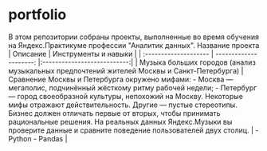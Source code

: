 # portfolio
В этом репозитории собраны проекты, выполненные во время обучения на Яндекс.Практикуме профессии "Аналитик данных".
Название проекта | Описание | Инструменты и навыки |
| :-------------------- | ---------------------: |:---------------------------:|
| Музыка больших городов (анализ музыкальных предпочтений жителей Москвы и Санкт-Петербурга) | Сравнение Москвы и Петербурга окружено мифами: - Москва — мегаполис, подчинённый жёсткому ритму рабочей недели; - Петербург — город своеобразной культуры, непохожий на Москву. Некоторые мифы отражают действительность. Другие — пустые стереотипы. Бизнес должен отличать первые от вторых, чтобы принимать рациональные решения. На реальных данных Яндекс.Музыки вы проверите данные и сравните поведение пользователей двух столиц. | - Python - Pandas |

